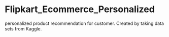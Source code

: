 # Flipkart_Ecommerce_Personalized
personalized product recommendation for customer. Created by taking data sets from Kaggle.
